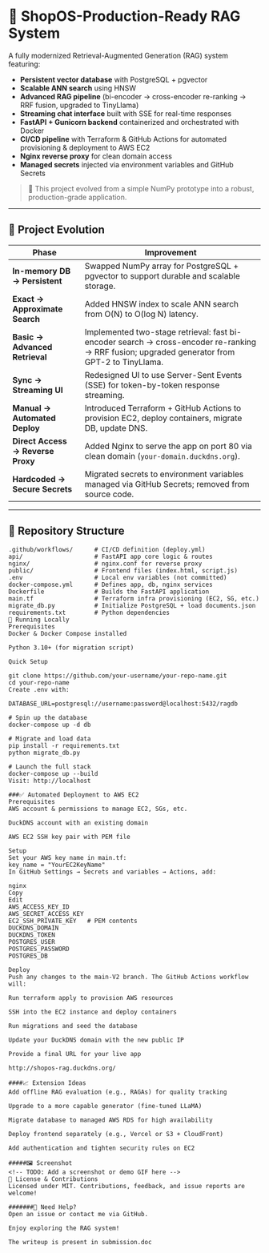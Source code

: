 # 🧠 ShopOS-Production-Ready RAG System

A fully modernized Retrieval-Augmented Generation (RAG) system featuring:

- **Persistent vector database** with PostgreSQL + pgvector
- **Scalable ANN search** using HNSW
- **Advanced RAG pipeline** (bi-encoder → cross-encoder re-ranking → RRF fusion, upgraded to TinyLlama)
- **Streaming chat interface** built with SSE for real-time responses
- **FastAPI + Gunicorn backend** containerized and orchestrated with Docker
- **CI/CD pipeline** with Terraform & GitHub Actions for automated provisioning & deployment to AWS EC2
- **Nginx reverse proxy** for clean domain access
- **Managed secrets** injected via environment variables and GitHub Secrets

> 🎯 This project evolved from a simple NumPy prototype into a robust, production-grade application.

---

## 📝 Project Evolution

| Phase                 | Improvement                                                                                     |
|----------------------|--------------------------------------------------------------------------------------------------|
| **In-memory DB → Persistent** | Swapped NumPy array for PostgreSQL + pgvector to support durable and scalable storage.         |
| **Exact → Approximate Search**  | Added HNSW index to scale ANN search from O(N) to O(log N) latency.                             |
| **Basic → Advanced Retrieval** | Implemented two-stage retrieval: fast bi-encoder search → cross-encoder re-ranking → RRF fusion; upgraded generator from GPT-2 to TinyLlama. |
| **Sync → Streaming UI**         | Redesigned UI to use Server-Sent Events (SSE) for token-by-token response streaming.             |
| **Manual → Automated Deploy**   | Introduced Terraform + GitHub Actions to provision EC2, deploy containers, migrate DB, update DNS. |
| **Direct Access → Reverse Proxy** | Added Nginx to serve the app on port 80 via clean domain (`your-domain.duckdns.org`).            |
| **Hardcoded → Secure Secrets**  | Migrated secrets to environment variables managed via GitHub Secrets; removed from source code.     |

---

## 📁 Repository Structure

```text
.github/workflows/      # CI/CD definition (deploy.yml)
api/                    # FastAPI app core logic & routes
nginx/                  # nginx.conf for reverse proxy
public/                 # Frontend files (index.html, script.js)
.env                    # Local env variables (not committed)
docker-compose.yml      # Defines app, db, nginx services
Dockerfile              # Builds the FastAPI application
main.tf                 # Terraform infra provisioning (EC2, SG, etc.)
migrate_db.py           # Initialize PostgreSQL + load documents.json
requirements.txt        # Python dependencies
🚀 Running Locally
Prerequisites
Docker & Docker Compose installed

Python 3.10+ (for migration script)

Quick Setup

git clone https://github.com/your-username/your-repo-name.git
cd your-repo-name
Create .env with:

DATABASE_URL=postgresql://username:password@localhost:5432/ragdb

# Spin up the database
docker-compose up -d db

# Migrate and load data
pip install -r requirements.txt
python migrate_db.py

# Launch the full stack
docker-compose up --build
Visit: http://localhost

###✅ Automated Deployment to AWS EC2
Prerequisites
AWS account & permissions to manage EC2, SGs, etc.

DuckDNS account with an existing domain

AWS EC2 SSH key pair with PEM file

Setup
Set your AWS key name in main.tf:
key_name = "YourEC2KeyName"
In GitHub Settings → Secrets and variables → Actions, add:

nginx
Copy
Edit
AWS_ACCESS_KEY_ID
AWS_SECRET_ACCESS_KEY
EC2_SSH_PRIVATE_KEY   # PEM contents
DUCKDNS_DOMAIN
DUCKDNS_TOKEN
POSTGRES_USER
POSTGRES_PASSWORD
POSTGRES_DB

Deploy
Push any changes to the main-V2 branch. The GitHub Actions workflow will:

Run terraform apply to provision AWS resources

SSH into the EC2 instance and deploy containers

Run migrations and seed the database

Update your DuckDNS domain with the new public IP

Provide a final URL for your live app 

http://shopos-rag.duckdns.org/

####📈 Extension Ideas
Add offline RAG evaluation (e.g., RAGAs) for quality tracking

Upgrade to a more capable generator (fine-tuned LLaMA)

Migrate database to managed AWS RDS for high availability

Deploy frontend separately (e.g., Vercel or S3 + CloudFront)

Add authentication and tighten security rules on EC2

#####🖼 Screenshot
<!-- TODO: Add a screenshot or demo GIF here -->
🧭 License & Contributions
Licensed under MIT. Contributions, feedback, and issue reports are welcome!

#######💬 Need Help?
Open an issue or contact me via GitHub.

Enjoy exploring the RAG system!

The writeup is present in submission.doc
